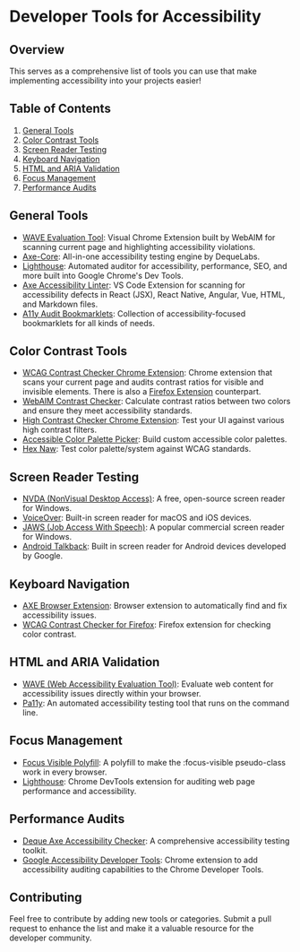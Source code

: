 # Developer Tools for Accessibility

## Overview

This serves as a comprehensive list of tools you can use that make implementing accessibility into your projects easier!

## Table of Contents

1. [General Tools](#general-tools)
2. [Color Contrast Tools](#color-contrast-tools)
3. [Screen Reader Testing](#screen-reader-testing)
4. [Keyboard Navigation](#keyboard-navigation)
5. [HTML and ARIA Validation](#html-and-aria-validation)
6. [Focus Management](#focus-management)
7. [Performance Audits](#performance-audits)

## General Tools
- [WAVE Evaluation Tool](https://chromewebstore.google.com/detail/wave-evaluation-tool/jbbplnpkjmmeebjpijfedlgcdilocofh): Visual Chrome Extension built by WebAIM for scanning current page and highlighting accessibility violations.
- [Axe-Core](https://github.com/dequelabs/axe-core): All-in-one accessibility testing engine by DequeLabs.
- [Lighthouse](https://developer.chrome.com/docs/lighthouse/overview): Automated auditor for accessibility, performance, SEO, and more built into Google Chrome's Dev Tools.
- [Axe Accessibility Linter](https://www.deque.com/axe/devtools/linter/): VS Code Extension for scanning for accessibility defects in React (JSX), React Native, Angular, Vue, HTML, and Markdown files.
- [A11y Audit Bookmarklets](https://a11y-tools.com/bookmarklets/): Collection of accessibility-focused bookmarklets for all kinds of needs.

## Color Contrast Tools

- [WCAG Contrast Checker Chrome Extension](https://chromewebstore.google.com/detail/wcag-color-contrast-check/plnahcmalebffmaghcpcmpaciebdhgdf): Chrome extension that scans your current page and audits contrast ratios for visible and invisible elements. There is also a [Firefox Extension](https://addons.mozilla.org/en-US/firefox/addon/wcag-contrast-checker/) counterpart.
- [WebAIM Contrast Checker](https://webaim.org/resources/contrastchecker/): Calculate contrast ratios between two colors and ensure they meet accessibility standards.
- [High Contrast Checker Chrome Extension](https://chromewebstore.google.com/detail/high-contrast/djcfdncoelnlbldjfhinnjlhdjlikmph?hl=en): Test your UI against various high contrast filters.
- [Accessible Color Palette Picker](https://toolness.github.io/accessible-color-matrix/): Build custom accessible color palettes.
- [Hex Naw](https://hexnaw.com/): Test color palette/system against WCAG standards.
  

## Screen Reader Testing

- [NVDA (NonVisual Desktop Access)](https://www.nvaccess.org/): A free, open-source screen reader for Windows.
- [VoiceOver](https://www.apple.com/accessibility/mac/vision/): Built-in screen reader for macOS and iOS devices.
- [JAWS (Job Access With Speech)](https://www.freedomscientific.com/products/software/jaws/): A popular commercial screen reader for Windows.
- [Android Talkback](https://support.google.com/accessibility/android/answer/6283677?hl=en): Built in screen reader for Android devices developed by Google.

## Keyboard Navigation

- [AXE Browser Extension](https://www.deque.com/axe/): Browser extension to automatically find and fix accessibility issues.
- [WCAG Contrast Checker for Firefox](https://addons.mozilla.org/en-US/firefox/addon/wcag-contrast-checker/): Firefox extension for checking color contrast.

## HTML and ARIA Validation

- [WAVE (Web Accessibility Evaluation Tool)](https://wave.webaim.org/): Evaluate web content for accessibility issues directly within your browser.
- [Pa11y](https://pa11y.org/): An automated accessibility testing tool that runs on the command line.

## Focus Management

- [Focus Visible Polyfill](https://github.com/WICG/focus-visible): A polyfill to make the :focus-visible pseudo-class work in every browser.
- [Lighthouse](https://developers.google.com/web/tools/lighthouse): Chrome DevTools extension for auditing web page performance and accessibility.

## Performance Audits

- [Deque Axe Accessibility Checker](https://www.deque.com/axe/): A comprehensive accessibility testing toolkit.
- [Google Accessibility Developer Tools](https://chrome.google.com/webstore/detail/accessibility-developer/fpkknkljclfencbdbgkenhalefipecmb): Chrome extension to add accessibility auditing capabilities to the Chrome Developer Tools.

## Contributing

Feel free to contribute by adding new tools or categories. Submit a pull request to enhance the list and make it a valuable resource for the developer community.
